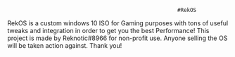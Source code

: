                                                           #RekOS

RekOS is a custom windows 10 ISO for Gaming purposes with tons of useful tweaks and integration in order to get you the best Performance!
This project is made by Reknotic#8966 for non-profit use. Anyone selling the OS will be taken action against. Thank you!
